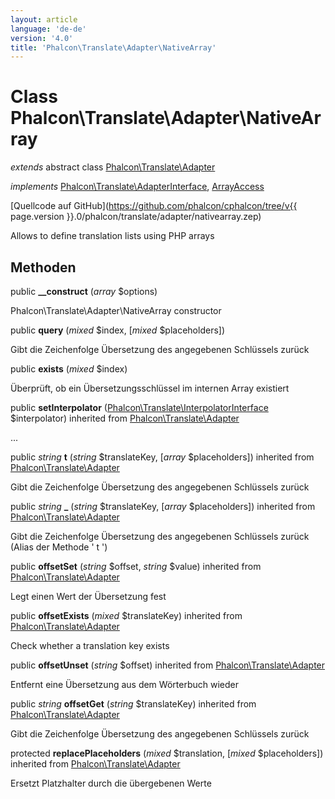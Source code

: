 ```yaml
---
layout: article
language: 'de-de'
version: '4.0'
title: 'Phalcon\Translate\Adapter\NativeArray'
---
```

# Class **Phalcon\Translate\Adapter\NativeArray**

*extends* abstract class [Phalcon\Translate\Adapter](Phalcon_Translate_Adapter)

*implements* [Phalcon\Translate\AdapterInterface](Phalcon_Translate_AdapterInterface), [ArrayAccess](https://php.net/manual/en/class.arrayaccess.php)

[Quellcode auf GitHub](https://github.com/phalcon/cphalcon/tree/v{{ page.version }}.0/phalcon/translate/adapter/nativearray.zep)

Allows to define translation lists using PHP arrays

## Methoden

public **__construct** (*array* $options)

Phalcon\Translate\Adapter\NativeArray constructor

public **query** (*mixed* $index, [*mixed* $placeholders])

Gibt die Zeichenfolge Übersetzung des angegebenen Schlüssels zurück

public **exists** (*mixed* $index)

Überprüft, ob ein Übersetzungsschlüssel im internen Array existiert

public **setInterpolator** ([Phalcon\Translate\InterpolatorInterface](Phalcon_Translate_InterpolatorInterface) $interpolator) inherited from [Phalcon\Translate\Adapter](Phalcon_Translate_Adapter)

...

public *string* **t** (*string* $translateKey, [*array* $placeholders]) inherited from [Phalcon\Translate\Adapter](Phalcon_Translate_Adapter)

Gibt die Zeichenfolge Übersetzung des angegebenen Schlüssels zurück

public *string* **_** (*string* $translateKey, [*array* $placeholders]) inherited from [Phalcon\Translate\Adapter](Phalcon_Translate_Adapter)

Gibt die Zeichenfolge Übersetzung des angegebenen Schlüssels zurück (Alias der Methode ' t ')

public **offsetSet** (*string* $offset, *string* $value) inherited from [Phalcon\Translate\Adapter](Phalcon_Translate_Adapter)

Legt einen Wert der Übersetzung fest

public **offsetExists** (*mixed* $translateKey) inherited from [Phalcon\Translate\Adapter](Phalcon_Translate_Adapter)

Check whether a translation key exists

public **offsetUnset** (*string* $offset) inherited from [Phalcon\Translate\Adapter](Phalcon_Translate_Adapter)

Entfernt eine Übersetzung aus dem Wörterbuch wieder

public *string* **offsetGet** (*string* $translateKey) inherited from [Phalcon\Translate\Adapter](Phalcon_Translate_Adapter)

Gibt die Zeichenfolge Übersetzung des angegebenen Schlüssels zurück

protected **replacePlaceholders** (*mixed* $translation, [*mixed* $placeholders]) inherited from [Phalcon\Translate\Adapter](Phalcon_Translate_Adapter)

Ersetzt Platzhalter durch die übergebenen Werte